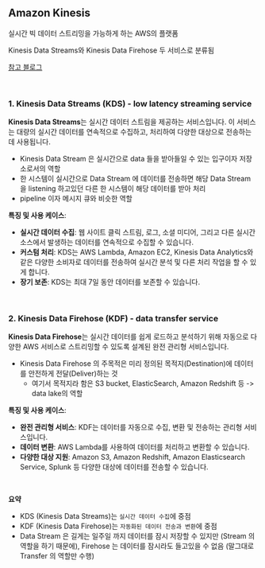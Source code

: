 ## Amazon Kinesis
실시간 빅 데이터 스트리밍을 가능하게 하는 AWS의 플랫폼

Kinesis Data Streams와 Kinesis Data Firehose 두 서비스로 분류됨

[참고 블로그](https://jaeyeong951.medium.com/aws-kinesis-data-stream-vs-data-firehose-10102d949741)


<br>

### 1. Kinesis Data Streams (KDS) - low latency streaming service
**Kinesis Data Streams**는 실시간 데이터 스트림을 제공하는 서비스입니다. 이 서비스는 대량의 실시간 데이터를 연속적으로 수집하고, 처리하여 다양한 대상으로 전송하는 데 사용됩니다.
- Kinesis Data Stream 은 실시간으로 data 들을 받아들일 수 있는 입구이자 저장소로서의 역할
- 한 시스템이 실시간으로 Data Stream 에 데이터를 전송하면 해당 Data Stream 을 listening 하고있던 다른 한 시스템이 해당 데이터를 받아 처리
- pipeline 이자 메시지 큐와 비슷한 역할


**특징 및 사용 케이스**:
- **실시간 데이터 수집**: 웹 사이트 클릭 스트림, 로그, 소셜 미디어, 그리고 다른 실시간 소스에서 발생하는 데이터를 연속적으로 수집할 수 있습니다.
- **커스텀 처리**: KDS는 AWS Lambda, Amazon EC2, Kinesis Data Analytics와 같은 다양한 소비자로 데이터를 전송하여 실시간 분석 및 다른 처리 작업을 할 수 있게 합니다.
- **장기 보존**: KDS는 최대 7일 동안 데이터를 보존할 수 있습니다.

<br>

### 2. Kinesis Data Firehose (KDF) - data transfer service
**Kinesis Data Firehose**는 실시간 데이터를 쉽게 로드하고 분석하기 위해 자동으로 다양한 AWS 서비스로 스트리밍할 수 있도록 설계된 완전 관리형 서비스입니다.
- Kinesis Data Firehose 의 주목적은 미리 정의된 목적지(Destination)에 데이터를 안전하게 전달(Deliver)하는 것
  - 여기서 목적지라 함은 S3 bucket, ElasticSearch, Amazon Redshift 등 -> data lake의 역할


**특징 및 사용 케이스**:
- **완전 관리형 서비스**: KDF는 데이터를 자동으로 수집, 변환 및 전송하는 관리형 서비스입니다.
- **데이터 변환**: AWS Lambda를 사용하여 데이터를 처리하고 변환할 수 있습니다.
- **다양한 대상 지원**: Amazon S3, Amazon Redshift, Amazon Elasticsearch Service, Splunk 등 다양한 대상에 데이터를 전송할 수 있습니다.


<br>

**요약**
- KDS (Kinesis Data Streams)는 `실시간 데이터 수집`에 중점
- KDF (Kinesis Data Firehose)는 `자동화된 데이터 전송과 변환`에 중점
- Data Stream 은 길게는 일주일 까지 데이터를 잠시 저장할 수 있지만 (Stream 의 역할을 하기 때문에), Firehose 는 데이터를 잠시라도 들고있을 수 없음 (말그대로 Transfer 의 역할만 수행)

